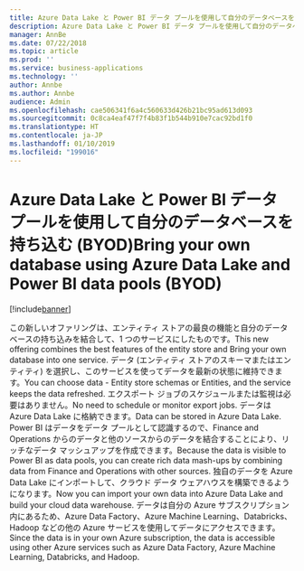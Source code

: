 ```yaml
---
title: Azure Data Lake と Power BI データ プールを使用して自分のデータベースを持ち込む (BYOD)
description: Azure Data Lake と Power BI データ プールを使用して自分のデータベースを持ち込む
manager: AnnBe
ms.date: 07/22/2018
ms.topic: article
ms.prod: ''
ms.service: business-applications
ms.technology: ''
author: Annbe
ms.author: Annbe
audience: Admin
ms.openlocfilehash: cae506341f6a4c560633d426b21bc95ad613d093
ms.sourcegitcommit: 0c8ca4eaf47f7f4b83f1b544b910e7cac92bd1f0
ms.translationtype: HT
ms.contentlocale: ja-JP
ms.lasthandoff: 01/10/2019
ms.locfileid: "199016"
---
```

#  <a name="bring-your-own-database-using-azure-data-lake-and-power-bi-data-pools-byod"></a><span data-ttu-id="1a67d-103">Azure Data Lake と Power BI データ プールを使用して自分のデータベースを持ち込む (BYOD)</span><span class="sxs-lookup"><span data-stu-id="1a67d-103">Bring your own database using Azure Data Lake and Power BI data pools (BYOD)</span></span>

[!include[banner](../../includes/banner.md)]

<span data-ttu-id="1a67d-104">この新しいオファリングは、エンティティ ストアの最良の機能と自分のデータベースの持ち込みを結合して、1 つのサービスにしたものです。</span><span class="sxs-lookup"><span data-stu-id="1a67d-104">This new offering combines the best features of the entity store and Bring your own database into one service.</span></span> <span data-ttu-id="1a67d-105">データ (エンティティ ストアのスキーマまたはエンティティ) を選択し、このサービスを使ってデータを最新の状態に維持できます。</span><span class="sxs-lookup"><span data-stu-id="1a67d-105">You can choose data - Entity store schemas or Entities, and the service keeps the data refreshed.</span></span> <span data-ttu-id="1a67d-106">エクスポート ジョブのスケジュールまたは監視は必要はありません。</span><span class="sxs-lookup"><span data-stu-id="1a67d-106">No need to schedule or monitor export jobs.</span></span> <span data-ttu-id="1a67d-107">データは Azure Data Lake に格納できます。</span><span class="sxs-lookup"><span data-stu-id="1a67d-107">Data can be stored in Azure Data Lake.</span></span> <span data-ttu-id="1a67d-108">Power BI はデータをデータ プールとして認識するので、Finance and Operations からのデータと他のソースからのデータを結合することにより、リッチなデータ マッシュアップを作成できます。</span><span class="sxs-lookup"><span data-stu-id="1a67d-108">Because the data is visible to Power BI as data pools, you can create rich data mash-ups by combining data from Finance and Operations with other sources.</span></span> <span data-ttu-id="1a67d-109">独自のデータを Azure Data Lake にインポートして、クラウド データ ウェアハウスを構築できるようになります。</span><span class="sxs-lookup"><span data-stu-id="1a67d-109">Now you can import your own data into Azure Data Lake and build your cloud data warehouse.</span></span> <span data-ttu-id="1a67d-110">データは自分の Azure サブスクリプション内にあるため、Azure Data Factory、Azure Machine Learning、Databricks、Hadoop などの他の Azure サービスを使用してデータにアクセスできます。</span><span class="sxs-lookup"><span data-stu-id="1a67d-110">Since the data is in your own Azure subscription, the data is accessible using other Azure services such as Azure Data Factory, Azure Machine Learning, Databricks, and Hadoop.</span></span>

